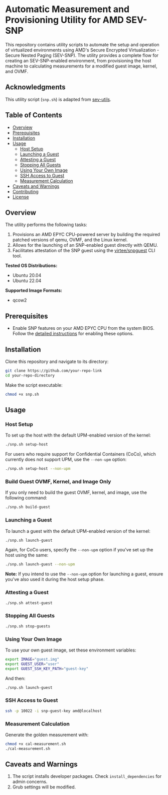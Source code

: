 # Automatic Measurement and Provisioning Utility for AMD SEV-SNP

This repository contains utility scripts to automate the setup and operation of virtualized environments using AMD's Secure Encrypted Virtualization - Secure Nested Paging (SEV-SNP). The utility provides a complete flow for creating an SEV-SNP-enabled environment, from provisioning the host machine to calculating measurements for a modified guest image, kernel, and OVMF.

## Acknowledgments

This utility script (`snp.sh`) is adapted from [sev-utils](https://github.com/amd/sev-utils).

## Table of Contents

- [Overview](#overview)
- [Prerequisites](#prerequisites)
- [Installation](#installation)
- [Usage](#usage)
  - [Host Setup](#host-setup)
  - [Launching a Guest](#launching-a-guest)
  - [Attesting a Guest](#attesting-a-guest)
  - [Stopping All Guests](#stopping-all-guests)
  - [Using Your Own Image](#using-your-own-image)
  - [SSH Access to Guest](#ssh-access-to-guest)
  - [Measurement Calculation](#measurement-calculation)
- [Caveats and Warnings](#caveats-and-warnings)
- [Contributing](#contributing)
- [License](#license)

## Overview

The utility performs the following tasks:

1. Provisions an AMD EPYC CPU-powered server by building the required patched versions of qemu, OVMF, and the Linux kernel.
2. Allows for the launching of an SNP-enabled guest directly with QEMU.
3. Facilitates attestation of the SNP guest using the [virtee/snpguest](https://github.com/virtee/snpguest) CLI tool.

**Tested OS Distributions:**
- Ubuntu 20.04
- Ubuntu 22.04

**Supported Image Formats:**
- qcow2

## Prerequisites

- Enable SNP features on your AMD EPYC CPU from the system BIOS. Follow the [detailed instructions](#enable-host-snp-options-in-the-system-bios) for enabling these options.

## Installation

Clone this repository and navigate to its directory:

```bash
git clone https://github.com/your-repo-link
cd your-repo-directory
```

Make the script executable:

```bash
chmod +x snp.sh
```

## Usage

### Host Setup

To set up the host with the default UPM-enabled version of the kernel:

```bash
./snp.sh setup-host
```

For users who require support for Confidential Containers (CoCo), which currently does not support UPM, use the `--non-upm` option:

```bash
./snp.sh setup-host --non-upm
```

### Build Guest OVMF, Kernel, and Image Only

If you only need to build the guest OVMF, kernel, and image, use the following command:

```bash
./snp.sh build-guest
```

### Launching a Guest

To launch a guest with the default UPM-enabled version of the kernel:

```bash
./snp.sh launch-guest
```

Again, for CoCo users, specify the `--non-upm` option if you've set up the host using the same:

```bash
./snp.sh launch-guest --non-upm
```

**Note:** If you intend to use the `--non-upm` option for launching a guest, ensure you've also used it during the host setup phase.

### Attesting a Guest

```bash
./snp.sh attest-guest
```

### Stopping All Guests

```bash
./snp.sh stop-guests
```

### Using Your Own Image

To use your own guest image, set these environment variables:

```bash
export IMAGE="guest.img"
export GUEST_USER="user"
export GUEST_SSH_KEY_PATH="guest-key"
```

And then:

```bash
./snp.sh launch-guest
```

### SSH Access to Guest

```bash
ssh -p 10022 -i snp-guest-key amd@localhost
```

### Measurement Calculation

Generate the golden measurement with:

```bash
chmod +x cal-measurement.sh
./cal-measurement.sh
```

## Caveats and Warnings

1. The script installs developer packages. Check `install_dependencies` for admin concerns.
2. Grub settings will be modified.
